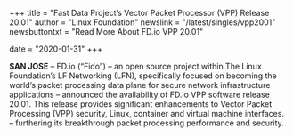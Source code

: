 +++
title = "Fast Data Project’s Vector Packet Processor (VPP) Release 20.01"
author = "Linux Foundation"
newslink = "/latest/singles/vpp2001"
newsbuttontxt = "Read More About FD.io VPP 20.01"

date = "2020-01-31"
+++

**SAN JOSE** –  FD.io (“Fido”) – an open source project within The Linux Foundation’s
LF Networking (LFN), specifically focused on becoming the world’s packet processing data
plane for secure network infrastructure applications – announced the availability of FD.io
VPP software release 20.01. This release provides significant enhancements to Vector
Packet Processing (VPP) security, Linux, container and virtual machine interfaces. –
furthering its breakthrough packet processing performance and security.

